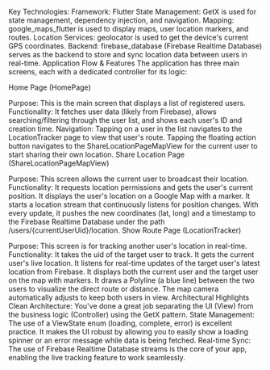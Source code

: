
Key Technologies:
Framework: Flutter
State Management: GetX is used for state management, dependency injection, and navigation.
Mapping: google_maps_flutter is used to display maps, user location markers, and routes.
Location Services: geolocator is used to get the device's current GPS coordinates.
Backend: firebase_database (Firebase Realtime Database) serves as the backend to store and sync location data between users in real-time.
Application Flow & Features
The application has three main screens, each with a dedicated controller for its logic:

Home Page (HomePage)

Purpose: This is the main screen that displays a list of registered users.
Functionality: It fetches user data (likely from Firebase), allows searching/filtering through the user list, and shows each user's ID and creation time.
Navigation:
Tapping on a user in the list navigates to the LocationTracker page to view that user's route.
Tapping the floating action button navigates to the ShareLocationPageMapView for the current user to start sharing their own location.
Share Location Page (ShareLocationPageMapView)

Purpose: This screen allows the current user to broadcast their location.
Functionality:
It requests location permissions and gets the user's current position.
It displays the user's location on a Google Map with a marker.
It starts a location stream that continuously listens for position changes.
With every update, it pushes the new coordinates (lat, long) and a timestamp to the Firebase Realtime Database under the path /users/{currentUserUid}/location.
Show Route Page (LocationTracker)

Purpose: This screen is for tracking another user's location in real-time.
Functionality:
It takes the uid of the target user to track.
It gets the current user's live location.
It listens for real-time updates of the target user's latest location from Firebase.
It displays both the current user and the target user on the map with markers.
It draws a Polyline (a blue line) between the two users to visualize the direct route or distance.
The map camera automatically adjusts to keep both users in view.
Architectural Highlights
Clean Architecture: You've done a great job separating the UI (View) from the business logic (Controller) using the GetX pattern.
State Management: The use of a ViewState enum (loading, complete, error) is excellent practice. It makes the UI robust by allowing you to easily show a loading spinner or an error message while data is being fetched.
Real-time Sync: The use of Firebase Realtime Database streams is the core of your app, enabling the live tracking feature to work seamlessly.